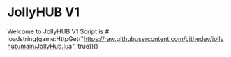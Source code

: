 # JollyHUB V1
Welcome to JollyHUB V1
Script is # loadstring(game:HttpGet("https://raw.githubusercontent.com/cjthedev/jollyhub/main/JollyHub.lua", true))()
